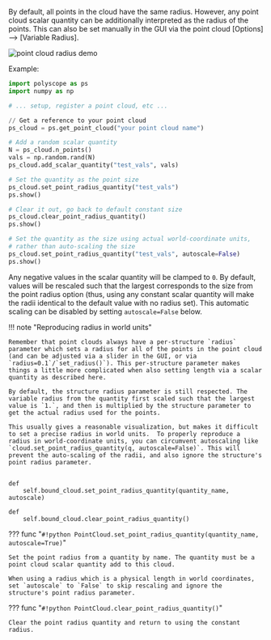 By default, all points in the cloud have the same radius. However, any point cloud scalar quantity can be additionally interpreted as the radius of the points. This can also be set manually in the GUI via the point cloud [Options] --> [Variable Radius].

![point cloud radius demo](/media/point_cloud_radius.jpg)

Example:
```python
import polyscope as ps
import numpy as np

# ... setup, register a point cloud, etc ...

// Get a reference to your point cloud
ps_cloud = ps.get_point_cloud("your point cloud name")

# Add a random scalar quantity
N = ps_cloud.n_points()
vals = np.random.rand(N)
ps_cloud.add_scalar_quantity("test_vals", vals)

# Set the quantity as the point size
ps_cloud.set_point_radius_quantity("test_vals")
ps.show()

# Clear it out, go back to default constant size
ps_cloud.clear_point_radius_quantity()
ps.show()

# Set the quantity as the size using actual world-coordinate units,
# rather than auto-scaling the size
ps_cloud.set_point_radius_quantity("test_vals", autoscale=False)
ps.show()
```


Any negative values in the scalar quantity will be clamped to `0`. By default, values will be rescaled such that the largest corresponds to the size from the point radius option (thus, using any constant scalar quantity will make the radii identical to the default value with no radius set). This automatic scaling can be disabled by setting `autoscale=False` below.

!!! note "Reproducing radius in world units"

    Remember that point clouds always have a per-structure `radius` parameter which sets a radius for all of the points in the point cloud (and can be adjusted via a slider in the GUI, or via `radius=0.1`/`set_radius()`). This per-structure parameter makes things a little more complicated when also setting length via a scalar quantity as described here.

    By default, the structure radius parameter is still respected. The variable radius from the quantity first scaled such that the largest value is `1.`, and then is multiplied by the structure parameter to get the actual radius used for the points.

    This usually gives a reasonable visualization, but makes it difficult to set a precise radius in world units.  To properly reproduce a radius in world-coordinate units, you can circumvent autoscaling like `cloud.set_point_radius_quantity(q, autoscale=False)`. This will prevent the auto-scaling of the radii, and also ignore the structure's point radius parameter.


    def 
        self.bound_cloud.set_point_radius_quantity(quantity_name, autoscale)
    
    def 
        self.bound_cloud.clear_point_radius_quantity()


??? func "`#!python PointCloud.set_point_radius_quantity(quantity_name, autoscale=True)`"

    Set the point radius from a quantity by name. The quantity must be a point cloud scalar quantity add to this cloud.
    
    When using a radius which is a physical length in world coordinates, set `autoscale` to `False` to skip rescaling and ignore the structure's point radius parameter.

??? func "`#!python PointCloud.clear_point_radius_quantity()`"

    Clear the point radius quantity and return to using the constant radius.
